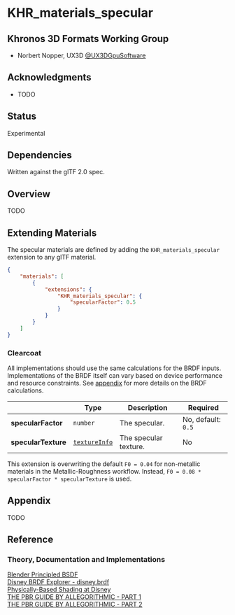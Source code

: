 # KHR\_materials\_specular

## Khronos 3D Formats Working Group

* Norbert Nopper, UX3D [@UX3DGpuSoftware](https://twitter.com/UX3DGpuSoftware)

## Acknowledgments

* TODO

## Status

Experimental

## Dependencies

Written against the glTF 2.0 spec.

## Overview

TODO  

## Extending Materials

The specular materials are defined by adding the `KHR_materials_specular` extension to any glTF material. 

```json
{
    "materials": [
        {
            "extensions": {
                "KHR_materials_specular": {
                    "specularFactor": 0.5
                }
            }
        }
    ]
}
```

### Clearcoat

All implementations should use the same calculations for the BRDF inputs. Implementations of the BRDF itself can vary based on device performance and resource constraints. See [appendix](/specification/2.0/README.md#appendix-b-brdf-implementation) for more details on the BRDF calculations.

|                     | Type                                                                | Description            | Required             |
|---------------------|---------------------------------------------------------------------|------------------------|----------------------|
|**specularFactor**   | `number`                                                            | The specular.          | No, default: `0.5`   |
|**specularTexture**  | [`textureInfo`](/specification/2.0/README.md#reference-textureInfo) | The specular  texture. | No                   |

This extension is overwriting the default `F0 = 0.04` for non-metallic materials in the Metallic-Roughness workflow. Instead, `F0 = 0.08 * specularFactor * specularTexture` is used.

## Appendix

TODO

## Reference

### Theory, Documentation and Implementations

[Blender Principled BSDF](https://docs.blender.org/manual/en/latest/render/shader_nodes/shader/principled.html)  
[Disney BRDF Explorer - disney.brdf](https://github.com/wdas/brdf/blob/master/src/brdfs/disney.brdf)  
[Physically-Based Shading at Disney](https://disney-animation.s3.amazonaws.com/library/s2012_pbs_disney_brdf_notes_v2.pdf)  
[THE PBR GUIDE BY ALLEGORITHMIC - PART 1](https://academy.substance3d.com/courses/the-pbr-guide-part-1)  
[THE PBR GUIDE BY ALLEGORITHMIC - PART 2](https://academy.substance3d.com/courses/the-pbr-guide-part-2)  
